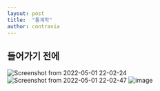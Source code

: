 ```yaml
---
layout: post
title:  "통계학"
author: contravia
---
```


> 

## 들어가기 전에

![Screenshot from 2022-05-01 22-02-24](https://user-images.githubusercontent.com/57220434/166147179-766bf21f-1b2a-4a80-99ab-cc3d80a4e848.png)
![Screenshot from 2022-05-01 22-02-47](https://user-images.githubusercontent.com/57220434/166147181-681ac4a4-a4d4-4814-ac17-05daf8e7ad4f.png)
![image](https://user-images.githubusercontent.com/57220434/166148252-afe33bae-55d9-48f8-b037-e7b685455775.png)

